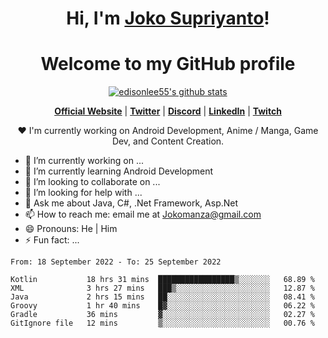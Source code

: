 <h1 align="center">Hi, I'm <a href="https://www.google.com">Joko Supriyanto</a>!</h1>
<h1 align="center">Welcome to my GitHub profile</h1>

<p align="center">
  <a href="https://github.com/jokomanza"><img src="https://github-readme-stats.vercel.app/api?username=jokomanza&hide_border=true&show_icons=true" alt="edisonlee55's github stats"></a>
</p>

<p align="center">
  <strong><a href="https://www.google.com">Official Website</a></strong> |
  <strong><a href="https://twitter.com/jokomanza">Twitter</a></strong> |
  <strong><a href="https://discord.gg/nYXzaUS">Discord</a></strong> |
  <strong><a href="https://www.linkedin.com/in/jokomanza">LinkedIn</a></strong> |
  <strong><a href="https://www.twitch.tv/jokomanza">Twitch</a></strong>
</p>

<p align="center">❤ I'm currently working on Android Development, Anime / Manga, Game Dev, and Content Creation.</p>

- 🔭 I’m currently working on ...
- 🌱 I’m currently learning Android Development
- 👯 I’m looking to collaborate on ...
- 🤔 I’m looking for help with ...
- 💬 Ask me about Java, C#, .Net Framework, Asp.Net
- 📫 How to reach me: email me at Jokomanza@gmail.com
- 😄 Pronouns: He | Him
- ⚡ Fun fact: ...

<!--START_SECTION:waka-->

```text
From: 18 September 2022 - To: 25 September 2022

Kotlin           18 hrs 31 mins  █████████████████▒░░░░░░░   68.89 %
XML              3 hrs 27 mins   ███▒░░░░░░░░░░░░░░░░░░░░░   12.87 %
Java             2 hrs 15 mins   ██░░░░░░░░░░░░░░░░░░░░░░░   08.41 %
Groovy           1 hr 40 mins    █▓░░░░░░░░░░░░░░░░░░░░░░░   06.22 %
Gradle           36 mins         ▓░░░░░░░░░░░░░░░░░░░░░░░░   02.27 %
GitIgnore file   12 mins         ▒░░░░░░░░░░░░░░░░░░░░░░░░   00.76 %
```

<!--END_SECTION:waka-->
